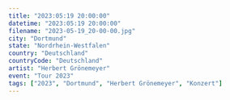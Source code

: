```yaml
---
title: "2023:05:19 20:00:00"
datetime: "2023:05:19 20:00:00"
filename: "2023-05-19_20-00-00.jpg"
city: "Dortmund"
state: "Nordrhein-Westfalen"
country: "Deutschland"
countryCode: "Deutschland"
artist: "Herbert Grönemeyer"
event: "Tour 2023"
tags: ["2023", "Dortmund", "Herbert Grönemeyer", "Konzert"]
---
```

